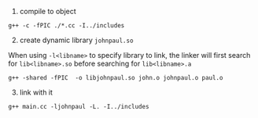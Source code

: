 
1. compile to object

```
g++ -c -fPIC ./*.cc -I../includes
```

2. create dynamic library `johnpaul.so`

When using `-l<libname>` to specify library to link, the linker will first search for `lib<libname>.so` before searching for `lib<libname>.a`

```
g++ -shared -fPIC  -o libjohnpaul.so john.o johnpaul.o paul.o
```

3. link with it


```
g++ main.cc -ljohnpaul -L. -I../includes
```
